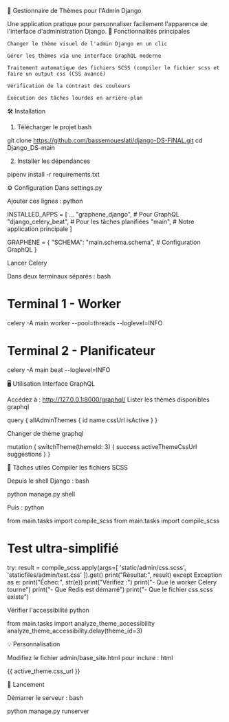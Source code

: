 🧩 Gestionnaire de Thèmes pour l'Admin Django

Une application pratique pour personnaliser facilement l'apparence de l'interface d'administration Django.
🌟 Fonctionnalités principales

    Changer le thème visuel de l'admin Django en un clic

    Gérer les thèmes via une interface GraphQL moderne

    Traitement automatique des fichiers SCSS (compiler le fichier scss et faire un output css (CSS avancé)

    Vérification de la contrast des couleurs

    Exécution des tâches lourdes en arrière-plan

🛠 Installation
1. Télécharger le projet
bash

git clone https://github.com/bassemoueslati/django-DS-FINAL.git
cd Django_DS-main

2. Installer les dépendances


pipenv install -r requirements.txt

⚙ Configuration
Dans settings.py

Ajouter ces lignes :
python

INSTALLED_APPS = [
    ...
    "graphene_django",  # Pour GraphQL
    "django_celery_beat",  # Pour les tâches planifiées
    "main",  # Notre application principale
]

GRAPHENE = {
    "SCHEMA": "main.schema.schema",  # Configuration GraphQL
}

Lancer Celery

Dans deux terminaux séparés :
bash

# Terminal 1 - Worker
celery -A main worker --pool=threads --loglevel=INFO

# Terminal 2 - Planificateur
celery -A main beat --loglevel=INFO

🖥 Utilisation
Interface GraphQL

Accédez à : http://127.0.0.1:8000/graphql/
Lister les thèmes disponibles
graphql

query {
    allAdminThemes {
        id
        name
        cssUrl
        isActive
    }
}

Changer de thème
graphql

mutation {
    switchTheme(themeId: 3) {
        success
        activeThemeCssUrl
        suggestions
    }
}

🔧 Tâches utiles
Compiler les fichiers SCSS

Depuis le shell Django :
bash

python manage.py shell

Puis :
python

from main.tasks import compile_scss
from main.tasks import compile_scss

# Test ultra-simplifié
try:
    result = compile_scss.apply(args=[
        'static/admin/css.scss', 
        'staticfiles/admin/test.css'
    ]).get()
    print("Résultat:", result)
except Exception as e:
    print("Échec:", str(e))
    print("Vérifiez :")
    print("- Que le worker Celery tourne")
    print("- Que Redis est démarré")
    print("- Que le fichier css.scss existe")



Vérifier l'accessibilité
python

from main.tasks import analyze_theme_accessibility
analyze_theme_accessibility.delay(theme_id=3)

💡 Personnalisation

Modifiez le fichier admin/base_site.html pour inclure :
html

{{ active_theme.css_url }}

🚀 Lancement

Démarrer le serveur :
bash

python manage.py runserver

